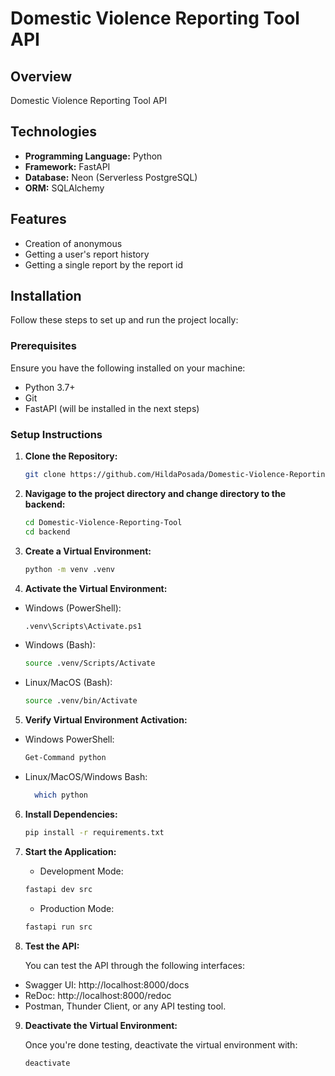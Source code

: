 # Domestic Violence Reporting Tool API

## Overview

Domestic Violence Reporting Tool API

## Technologies

- **Programming Language:** Python
- **Framework:** FastAPI
- **Database:** Neon (Serverless PostgreSQL)
- **ORM:** SQLAlchemy

## Features

- Creation of anonymous
- Getting a user's report history
- Getting a single report by the report id

## Installation

Follow these steps to set up and run the project locally:

### Prerequisites

Ensure you have the following installed on your machine:

- Python 3.7+
- Git
- FastAPI (will be installed in the next steps)

### Setup Instructions

1. **Clone the Repository:**

   ```bash
   git clone https://github.com/HildaPosada/Domestic-Violence-Reporting-Tool.git
   ```

2. **Navigage to the project directory and change directory to the backend:**

   ```bash
   cd Domestic-Violence-Reporting-Tool
   cd backend
   ```

3. **Create a Virtual Environment:**

   ```bash
   python -m venv .venv
   ```

4. **Activate the Virtual Environment:**

- Windows (PowerShell):

  ```bash
  .venv\Scripts\Activate.ps1
  ```

- Windows (Bash):

  ```bash
  source .venv/Scripts/Activate
  ```

- Linux/MacOS (Bash):
  ```bash
  source .venv/bin/Activate
  ```

5. **Verify Virtual Environment Activation:**

- Windows PowerShell:

  ```bash
  Get-Command python
  ```

- Linux/MacOS/Windows Bash:
  ```bash
    which python
  ```

6. **Install Dependencies:**

   ```bash
   pip install -r requirements.txt
   ```

7. **Start the Application:**

   - Development Mode:

   ```bash
   fastapi dev src
   ```

   - Production Mode:

   ```bash
   fastapi run src
   ```

8. **Test the API:**

   You can test the API through the following interfaces:

- Swagger UI: http://localhost:8000/docs
- ReDoc: http://localhost:8000/redoc
- Postman, Thunder Client, or any API testing tool.

9. **Deactivate the Virtual Environment:**

   Once you're done testing, deactivate the virtual environment with:

   ```
   deactivate
   ```
